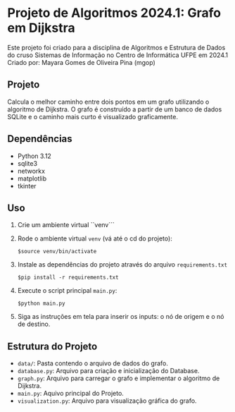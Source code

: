 # Projeto de Algoritmos 2024.1: Grafo em Dijkstra

Este projeto foi criado para a disciplina de Algoritmos e Estrutura de Dados do cruso Sistemas de Informação no Centro de Informática UFPE em 2024.1
Criado por: Mayara Gomes de Oliveira Pina (mgop)

## Projeto
Calcula o melhor caminho entre dois pontos em um grafo utilizando o algoritmo de Dijkstra. O grafo é construído a partir de um banco de dados SQLite e o caminho mais curto é visualizado graficamente.

## Dependências

- Python 3.12
- sqlite3
- networkx
- matplotlib
- tkinter

## Uso

1. Crie um ambiente virtual ``venv```

2. Rode o ambiente virtual ``venv`` (vá até o cd do projeto):
    ```
    $source venv/bin/activate
    ```

3. Instale as dependências do projeto através do arquivo ``requirements.txt``
    ```
    $pip install -r requirements.txt
    ```
2. Execute o script principal `main.py`:
    ```
    $python main.py
    ```
3. Siga as instruções em tela para inserir os inputs: o nó de origem e o nó de destino.

## Estrutura do Projeto

- `data/`: Pasta contendo o arquivo de dados do grafo.
- `database.py`: Arquivo para criação e inicialização do Database.
- `graph.py`: Arquivo para carregar o grafo e implementar o algoritmo de Dijkstra.
- `main.py`: Aquivo principal do Projeto.
- `visualization.py`: Arquivo para visualização gráfica do grafo.
